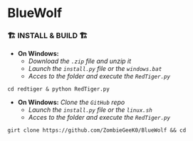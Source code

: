# BlueWolf

### 🏗️ INSTALL & BUILD 🏗️

- __On Windows:__
  - _Download the `.zip` file and unzip it_
  - _Launch the `install.py` file or the `windows.bat`_
  - _Acces to the folder and execute the `RedTiger.py`_

 ```shell
cd redtiger & python RedTiger.py
```

- __On Windows:__
   _Clone the `GitHub` repo_
  - _Launch the `install.py` file or the `linux.sh`_
  - _Acces to the folder and execute the `RedTiger.py`_

 ```shell
girt clone https://github.com/ZombieGeeK0/BlueWolf && cd 
```
